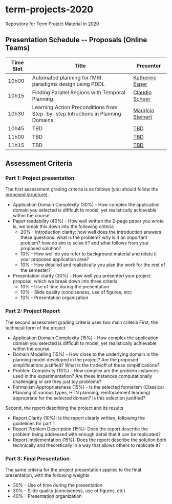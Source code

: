 # term-projects-2020
Repository for Term Project Material in 2020

## Presentation Schedule -- Proposals (Online Teams)

| Time Slot | Title | Presenter |
| --------- | ----- | --------- |
| 10h00    |  Automated planning for fMRI paradigms design using PDDL  | [Katherine Esper](/esper) |
| 10h15    |  Finding Parallel Regions with Temporal Planning | [Claudio Scheer](/scheer) |
| 10h30    |  Learning Action Preconditions from Step-by-step Intructions in Planning Domains | [Maurício Steinert](/steinert) |
| 10h45    |  TBD       | [TBD](/tbd) |
| 11h00    |  TBD       | [TBD](/tbd) |
| 11h15    |  TBD       | [TBD](/tbd) |

<!-- ## Presentation Schedule -- Final Presentation (Room TBD)

| Time Slot | Title | Presenter |
| --------- | ----- | --------- |
| TBD    |         |            | -->
<!-- | 9h10     | Using Automatic Planning for Supply Chain Management   | [Alexandre Ichida](/ichida) |
| 9h35     | A COLREGs-Compliant Local Guidance System for Unmanned Surface Vehicles based on Hierarchical Task Network   | [Darlan Jurak](/jurak) |
| 9h55     | Finding State-Action Similarities in Tabular Reinforcement Learning Using Low-Dimensional Embeddings  | [Gabriel de Lima](/glima) |
| 10h20     | Reinforcement Learning for Database Indexing   | [Gabriel Licks](/glicks) |
| 10h45     | Learning Search Heuristics by Graph Convolutional Networks   | [Pedro Ballester](/ballester) |
| 11h10     | Domain-independent image-based planning: results on the Atari video game   | [Raphael Baldi](/baldi) |
| 11h35     | Constrained Path Planning for Energy Efficiency in Mobile Robots   | [Renan Maidana](/maidana) | -->

## Assessment Criteria

### Part 1: Project presentation
The first assessment grading criteria is as follows (you should follow the [proposed structure](Proposal.md)). 

- Application Domain Complexity (30%) - How complex the application domain you selected is difficult to model, yet realistically achievable within the course.
- Paper readability (40%) - How well written the 2-page paper you wrote is, we break this down into the following criteria
	- 20% - Introduction clarity: how well does the introduction answers these questions: what is the problem? why is it an important problem? how do aim to solve it? and what follows from your proposed solution?
	- 10% - How well do you refer to background material and relate it your proposed application area?
	- 10% - How detailed and realistically you plan the work for the rest of the semester?
- Presentation clarity (30%) - How well you presented your project proposal, which we break down into three criteria
	- 10% - Use of time during the presentation
	- 10% - Slide quality (conciseness, use of figures, etc)
	- 10% - Presentation organization

### Part 2: Project Report

The second assessment grading criteria uses two main criteria
First, the technical form of the project

- Application Domain Complexity (15%) - How complex the application domain you selected is difficult to model, yet realistically achievable within the course.
- Domain Modelling (15%) - How close to the underlying domain is the planning model developed in the project? Are the proposed simplifications justified? What is the tradeoff of these simplifications?
- Problem Complexity (15%) - How complex are the problem instances used in the experimentation? Are these instances computationally challenging or are they just toy problems?
- Formalism Appropriateness (15%) - Is the selected formalism (Classical Planning of various types, HTN planning, reinforcement learning) appropriate for the selected domain? Is this selection justified?

Second, the report describing the project and its results

- Report Clarity (10%): Is the report clearly written, following the guidelines for part 1
- Report Problem Description (15%): Does the report describe the problem being addressed with enough detail that it can be replicated?
- Report Implementation (15%): Does the report describe the solution both technically and theoretically in a way that allows others to replicate it?

### Part 3: Final Presentation
The same criteria for the project presentation applies to the final presentation, with the following weights

- 30% - Use of time during the presentation
- 30% - Slide quality (conciseness, use of figures, etc)
- 40% - Presentation organization
